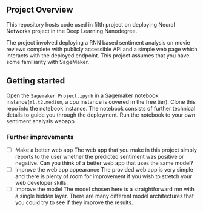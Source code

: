 ## Project Overview

This repository hosts code used in fifth project on deploying Neural Networks project in the Deep Learning Nanodegree. 

The project involved deploying a RNN based sentiment analysis on movie reviews complete with publicly accessible API and a simple web page which interacts with the deployed endpoint. This project assumes that you have some familiarity with SageMaker.

## Getting started
Open the `Sagemaker Project.ipynb` in a Sagemaker notebook instance(`ml.t2.medium`, a cpu instance is covered in the free tier). Clone this repo into the notebook instance. The notebook consists of further technical details to guide you through the deployment. Run the notebook to your own sentiment analysis webapp.

### Further improvements
- [ ] Make a better web app
The web app that you make in this project simply reports to the user whether the predicted sentiment was positive or negative. Can you think of a better web app that uses the same model?
- [ ] Improve the web app appearance
The provided web app is very simple and there is plenty of room for improvement if you wish to stretch your web developer skills.
- [ ] Improve the model
The model chosen here is a straightforward rnn with a single hidden layer. There are many different model architectures that you could try to see if they improve the results.
